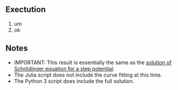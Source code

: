 ## Exectution

1. um
2. ok

## Notes
- IMPORTANT: This result is essentially the same as the [solution of Schrödinger equation for a step potential](https://en.wikipedia.org/wiki/Solution_of_Schr%C3%B6dinger_equation_for_a_step_potential).
- The Julia script does not include the curve fitting at this time.
- The Python 3 script does include the full solution.
